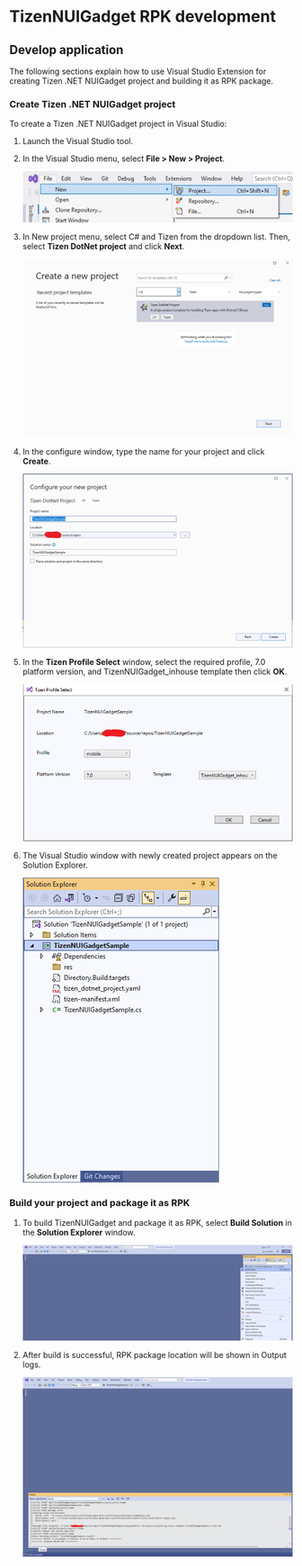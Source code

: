 # TizenNUIGadget RPK development


## Develop application

The following sections explain how to use Visual Studio Extension for creating Tizen .NET NUIGadget project and building it as RPK package.


### Create Tizen .NET NUIGadget project

To create a Tizen .NET NUIGadget project in Visual Studio:

1. Launch the Visual Studio tool.

2. In the Visual Studio menu, select **File &gt; New &gt; Project**.

   ![Create Tizen project](media/vs2022_nuigadget_create_1.png)

3. In New project menu, select C# and Tizen from the dropdown list. Then, select **Tizen DotNet project** and click **Next**.

   ![New project menu](media/vs2022_nuigadget_create_2.png)

4. In the configure window, type the name for your project and click **Create**.

   ![Configure project](media/vs2022_nuigadget_create_3.png)

5. In the **Tizen Profile Select** window, select the required profile, 7.0 platform version, and TizenNUIGadget_inhouse template then click **OK**.

   ![Version selection](media/vs2022_nuigadget_create_4.png)

6. The Visual Studio window with newly created project appears on the Solution Explorer.

   ![Visual Studio screen](media/vs2022_nuigadget_create_5.png)


### Build your project and package it as RPK

1. To build TizenNUIGadget and package it as RPK, select **Build Solution** in the **Solution Explorer** window.

   ![Build project](media/vs2022_nuigadget_build_1.png)

2. After build is successful, RPK package location will be shown in Output logs.

   ![Build project output](media/vs2022_nuigadget_build_2.png)